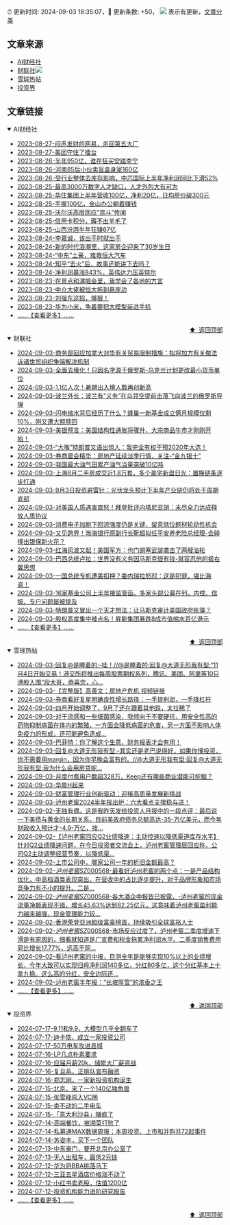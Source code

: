 ##

:alarm_clock: 更新时间: 2024-09-03 18:35:07，:rocket: 更新条数: +50， ![](/assets/dot.png) 表示有更新，[文章分类](/TAGS.md)

## 文章来源

- [AI财经社](#ai财经社)  
- [财联社](#财联社)![](/assets/dot.png)   
- [雪球热帖](#雪球热帖)  
- [投资界](#投资界)  

## 文章链接

<details open>
<summary id="ai财经社">
 AI财经社
</summary>


- [2023-08-27-闷声发财的网易，杀回第五大厂](https://www.aicaijing.com.cn/article/18610)  
- [2023-08-27-美团守住了擂台](https://www.aicaijing.com.cn/article/18611)  
- [2023-08-26-半年950亿，谁在狂买安踏李宁](https://www.aicaijing.com.cn/article/18607)  
- [2023-08-26-河南85后小伙卖盲盒身家160亿](https://www.aicaijing.com.cn/article/18608)  
- [2023-08-26-受行业整体去库存影响，中芯国际上半年净利润同比下滑52%](https://www.aicaijing.com.cn/article/18609)  
- [2023-08-25-最高3000万数字人才缺口，人才外包大有可为](https://www.aicaijing.com.cn/article/18601)  
- [2023-08-25-华住集团上半年营收100亿，净利20亿，日均房价破300元](https://www.aicaijing.com.cn/article/18602)  
- [2023-08-25-手握100亿，金山办公躺着赚钱](https://www.aicaijing.com.cn/article/18603)  
- [2023-08-25-沃尔沃高层回应“宫斗”传闻](https://www.aicaijing.com.cn/article/18604)  
- [2023-08-25-信用卡积分，薅不出羊毛了](https://www.aicaijing.com.cn/article/18605)  
- [2023-08-25-山西汾酒半年狂赚67亿](https://www.aicaijing.com.cn/article/18606)  
- [2023-08-24-李嘉诚，该出手时就出手](https://www.aicaijing.com.cn/article/18596)  
- [2023-08-24-新的时代浪潮里，这家房企迎来了30岁生日](https://www.aicaijing.com.cn/article/18597)  
- [2023-08-24-“中东”土豪，难救恒大汽车](https://www.aicaijing.com.cn/article/18598)  
- [2023-08-24-知乎“去火”后，故事还能讲下去吗？](https://www.aicaijing.com.cn/article/18599)  
- [2023-08-24-净利润暴涨843%，英伟达力压英特尔](https://www.aicaijing.com.cn/article/18600)  
- [2023-08-23-在景点和演唱会里，我学会了各地的方言](https://www.aicaijing.com.cn/article/18591)  
- [2023-08-23-中介大佬被恒大拖到悬崖边](https://www.aicaijing.com.cn/article/18592)  
- [2023-08-23-刘强东这招，够狠！](https://www.aicaijing.com.cn/article/18593)  
- [2023-08-23-华为小米，争着要把大模型装进手机](https://www.aicaijing.com.cn/article/18594)  
- [......【查看更多】......](/details/AI财经社.md)

<div align="right"><a href="#文章来源">⬆ &nbsp;返回顶部</a></div>
</details>

<details open>
<summary id="财联社">
 财联社
</summary>


- [2024-09-03-商务部回应加拿大对华有关贸易限制措施：拟将加方有关做法诉诸世贸组织争端解决机制](https://www.cls.cn/detail/1786955)  
- [2024-09-03-全面去俄化！只因名字源于俄罗斯-乌克兰计划更改最小货币单位](https://www.cls.cn/detail/1786917)  
- [2024-09-03-1.1亿人次！暑期出入境人数再创新高](https://www.cls.cn/detail/1786894)  
- [2024-09-03-波兰外长：波兰有“义务”在乌领空提前击落飞向波兰的俄罗斯导弹](https://www.cls.cn/detail/1786765)  
- [2024-09-03-闪电缩水背后经历了什么？蜂巢一新基金成立俩月规模仅剩10%，刚又遭大额赎回](https://www.cls.cn/detail/1786764)  
- [2024-09-03-美银预言：美国结构性通胀将骤升，大宗商品牛市才刚刚开始！](https://www.cls.cn/detail/1786735)  
- [2024-09-03-“大嘴”特朗普又语出惊人：我完全有权干预2020年大选！](https://www.cls.cn/detail/1786745)  
- [2024-09-03-券商晨会精华：房地产延续淡季行情，关注-“金九银十”](https://www.cls.cn/detail/1786741)  
- [2024-09-03-我国最大油气田累产油气当量突破10亿吨](https://www.cls.cn/detail/1786736)  
- [2024-09-03-上海8月二手房成交近1.8万套，多个豪宅新盘日光：置换链条逐步打通](https://www.cls.cn/detail/1786729)  
- [2024-09-03-9月3日投资避雷针：光伏龙头预计下半年产业链仍将处于周期底部](https://www.cls.cn/detail/1786739)  
- [2024-09-03-对美国人质遇害震怒！拜登批评内塔尼亚胡：未尽全力达成释放人质协议](https://www.cls.cn/detail/1786732)  
- [2024-09-03-消费电子加剧下回流强度仍是关键，留意低位题材轮动性机会](https://www.cls.cn/detail/1786822)  
- [2024-09-03-又见跨界！渤海银行原副行长靳超拟任平安养老险总经理-会碰撞出银保新火花？](https://www.cls.cn/detail/1786815)  
- [2024-09-03-红海风波又起！美国军方：也门胡塞武装袭击了两艘油轮](https://www.cls.cn/detail/1786813)  
- [2024-09-03-巴西总统卢拉：世界没有义务因马斯克很有钱-就容忍他的极右翼思想](https://www.cls.cn/detail/1786854)  
- [2024-09-03-一国总统专机遭美扣押？委内瑞拉怒怼：这是犯罪，堪比海盗！](https://www.cls.cn/detail/1786878)  
- [2024-09-03-16家基金公司上半年接监管函，多家头部公募在列，内控、信披、专户问题屡被提及](https://www.cls.cn/detail/1786860)  
- [2024-09-03-特朗普又冒出一个天才想法：让马斯克审计美国政府账簿？](https://www.cls.cn/detail/1786823)  
- [2024-09-03-股权高度集中被点名！昇能集团暴跌8成市值缩水百亿港元](https://www.cls.cn/detail/1786916)  
- [......【查看更多】......](/details/财联社.md)

<div align="right"><a href="#文章来源">⬆ &nbsp;返回顶部</a></div>
</details>

<details open>
<summary id="雪球热帖">
 雪球热帖
</summary>


- [2024-09-03-回复@是睡着的:-哇！//@是睡着的:回复@大道无形我有型:“11月4日开始交易！港交所将推出每周股票期权系列，腾讯、美团、阿里等10只港股入围”段大哥，恭喜您，心...](https://xueqiu.com/1247347556/303379128)  
- [2024-09-03-【完整版】高善文：房地产危机&nbsp;视频链接](https://xueqiu.com/6528852209/303399624)  
- [2024-09-03-券商看好复星明确良性增长路径：一手提利润，一手降杠杆](https://xueqiu.com/8151841495/303377388)  
- [2024-09-03-四月开始调整了，9月了还在跟着其他跌，太拉稀了](https://xueqiu.com/2241249492/303387849)  
- [2024-09-03-对于流感和一些细菌感染，我倾向于不要硬抗，用安全性高的药物抑制病菌在体内的繁殖，一方面会降低病菌的危害，另一方面不影响人体免疫力的形成，还可能避免造成...](https://xueqiu.com/9220236682/303368438)  
- [2024-09-03-巴菲特：你了解这个生意，财务报表才会有用！](https://xueqiu.com/8959246745/303391336)  
- [2024-09-03-回复@大道无形我有型:-其实还是老巴说得好，如果你懂投资，你不需要用margin，因为你早晚会富有的。//@大道无形我有型:回复@大道无形我有型:我为什么会用房贷呢...](https://xueqiu.com/1247347556/303403795)  
- [2024-09-03-月度付费用户数超328万，Keep还有哪些商业潜能可挖掘？](https://xueqiu.com/6990276842/303411423)  
- [2024-09-03-华能H起来](https://xueqiu.com/2241249492/303408734)  
- [2024-09-03-财富管理行业创新驱动：迎接高质量发展新挑战](https://xueqiu.com/3103465982/303417992)  
- [2024-09-03-泸州老窖2024半年报出炉：六大看点支撑稳与进！](https://xueqiu.com/2496980475/303434863)  
- [2024-09-02-无独有偶，这是我昨天发给投资人月报中的一段点评：最后说一下美债与黄金的长期关系，目前美政府债务总额高达-35-万亿美元，而今年财政收入预计才-4.9-万亿，按...](https://xueqiu.com/8058064790/303359495)  
- [2024-09-02-【泸州老窖回应Q2业绩降速：主动控速以降低渠道库存水平】针对Q2业绩降速问题，在今日投资者交流会上，泸州老窖管理层回应称，公司Q2主动调整经营节奏，以降低渠...](https://xueqiu.com/5124430882/303336094)  
- [2024-09-02-上市公司中，哪家公司一年的折旧金额最高？](https://xueqiu.com/8790885129/303311932)  
- [2024-09-02-$泸州老窖SZ000568$-最看好泸州老窖的两个点：一是产品结构优化，中高档酒类表现突出，在营收中的占比逐步提升，对于品牌形象和市场竞争力有不小的提升。二是...](https://xueqiu.com/9677538699/303301691)  
- [2024-09-02-$泸州老窖SZ000568$-各大酒企中报皆已披露，-泸州老窖的现金流量净额表现不错，增长45.63%达到82.25亿元，这意味着泸州老窖盈利能力越来越强，现金管理能力较...](https://xueqiu.com/5011489057/303293803)  
- [2024-09-02-香港荣登亚洲超级富豪榜首，持续吸引全球富裕人士](https://xueqiu.com/1170315808/303286317)  
- [2024-09-02-$泸州老窖SZ000568$-市场反应过度了，泸州老窖二季度增速下滑是有原因的，细看就知道是广宣费和税金拖累净利润水平。二季度销售费用同比增长17.77%，远高于同...](https://xueqiu.com/3137865133/303279434)  
- [2024-09-02-看泸州老窖的中报，目测全年是能够实现10%以上的业绩增长，今年大致可以实现归母净利润140多亿，分红80多亿，这个分红基本上十拿九稳。这么高的分红，安全边际还...](https://xueqiu.com/9572732050/303267351)  
- [2024-09-02-泸州老窖半年报：“长坡厚雪”的浓香之王](https://xueqiu.com/6056806984/303234560)  
- [......【查看更多】......](/details/雪球热帖.md)

<div align="right"><a href="#文章来源">⬆ &nbsp;返回顶部</a></div>
</details>

<details open>
<summary id="投资界">
 投资界
</summary>


- [2024-07-17-9.11和9.9，大模型几乎全翻车了](https://posts.careerengine.us/p/6697778c44726b29bffa3a09)  
- [2024-07-17-迪卡侬，成立一家投资公司](https://posts.careerengine.us/p/6697778c44726b29bffa3a01)  
- [2024-07-17-50万电车攻进县城](https://posts.careerengine.us/p/6697779c831e1d29eea44253)  
- [2024-07-16-LP几点朴素要求](https://posts.careerengine.us/p/669636a8720ed522248054dc)  
- [2024-07-16-应届月薪20k，储能大厂薪资战](https://posts.careerengine.us/p/669636a8720ed522248054d4)  
- [2024-07-16-复旦系，正排队宣布融资](https://posts.careerengine.us/p/66963699cb38e136a496986c)  
- [2024-07-16-郑志刚，一家新投资机构诞生](https://posts.careerengine.us/p/66963699cb38e136a4969874)  
- [2024-07-15-北京，来了一个140亿独角兽](https://posts.careerengine.us/p/6694db59a0c3ac562b61f9af)  
- [2024-07-15-张雪峰闯入VC圈](https://posts.careerengine.us/p/6694db59a0c3ac562b61f9b7)  
- [2024-07-15-卖不动的二手电车](https://posts.careerengine.us/p/6694db6836b2f1565d9b541a)  
- [2024-07-15-「意大利沙县」赚疯了](https://posts.careerengine.us/p/6694db6836b2f1565d9b5422)  
- [2024-07-14-高端餐饮，被湘菜打败了](https://posts.careerengine.us/p/6693862333c6e710d0bf9dc4)  
- [2024-07-14-私募通MAX数据周报：本周投资、上市和并购共72起事件](https://posts.careerengine.us/p/6693862333c6e710d0bf9dcc)  
- [2024-07-14-苏姿丰，买下一个团队](https://posts.careerengine.us/p/6693861481427510b2b9c123)  
- [2024-07-13-中东豪门，要开北京办公室了](https://posts.careerengine.us/p/66922794a876f80d113b51fe)  
- [2024-07-13-无人出租车，最低2元钱](https://posts.careerengine.us/p/669227b82202ae0dfac5d713)  
- [2024-07-12-华为将BBA挑落马下](https://posts.careerengine.us/p/6690a6c68082df14ead7eaac)  
- [2024-07-12-三亚五星酒店价格涨不动了](https://posts.careerengine.us/p/6690a6c68082df14ead7eaa4)  
- [2024-07-12-小红书卖老股，估值1200亿](https://posts.careerengine.us/p/6690a6b756b00014bcc00e8f)  
- [2024-07-12-投资机构能力进阶研究报告](https://posts.careerengine.us/p/6690a6b756b00014bcc00e87)  
- [......【查看更多】......](/details/投资界.md)

<div align="right"><a href="#文章来源">⬆ &nbsp;返回顶部</a></div>
</details>
